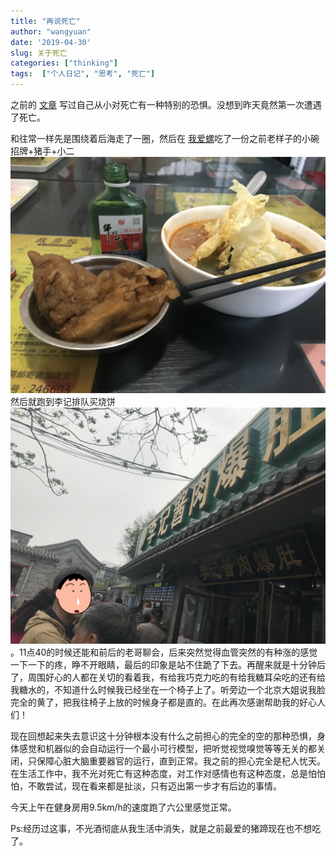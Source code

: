 ```yaml
---
title: "再说死亡"
author: "wangyuan"
date: '2019-04-30'
slug: 关于死亡
categories: ["thinking"]
tags:  ["个人日记", "思考", "死亡"]
---
```

之前的 [文章](https://www.wangyuanfrank.com/post/2019/02/10/%E5%85%B3%E4%BA%8E%E6%AD%BB%E4%BA%A1/) 写过自己从小对死亡有一种特别的恐惧。没想到昨天竟然第一次遭遇了死亡。

和往常一样先是围绕着后海走了一圈，然后在 [我爱螺](http://www.dianping.com/shop/4273054)吃了一份之前老样子的小碗招牌+猪手+小二![小碗招牌+猪手外加一个小二](https://github.com/reticentfat/wangyuanfrank.com/raw/master/static/images/IMG_6397.jpg)然后就跑到李记排队买烧饼![李记排队买烧饼](https://github.com/reticentfat/wangyuanfrank.com/raw/master/static/images/IMG_6398_meitu_1.jpg)。11点40的时候还能和前后的老哥聊会，后来突然觉得血管突然的有种涨的感觉一下一下的疼，睁不开眼睛，最后的印象是站不住跪了下去。再醒来就是十分钟后了，周围好心的人都在关切的看着我，有给我巧克力吃的有给我糖耳朵吃的还有给我糖水的，不知道什么时候我已经坐在一个椅子上了。听旁边一个北京大姐说我脸完全的黄了，把我往椅子上放的时候身子都是直的。在此再次感谢帮助我的好心人们！

现在回想起来失去意识这十分钟根本没有什么之前担心的完全的空的那种恐惧，身体感觉和机器似的会自动运行一个最小可行模型，把听觉视觉嗅觉等等无关的都关闭，只保障心脏大脑重要器官的运行，直到正常。我之前的担心完全是杞人忧天。在生活工作中，我不光对死亡有这种态度，对工作对感情也有这种态度，总是怕怕怕，不敢尝试，现在看来都是扯淡，只有迈出第一步才有后边的事情。

今天上午在健身房用9.5km/h的速度跑了六公里感觉正常。

Ps:经历过这事，不光酒彻底从我生活中消失，就是之前最爱的猪蹄现在也不想吃了。

